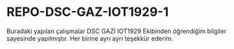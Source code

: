 # REPO-DSC-GAZ-IOT1929-1
Buradaki yapılan çalışmalar DSC GAZİ IOT1929 Ekibinden öğrendiğim bilgiler sayesinde yapılmıştır. Her birine ayrı ayrı teşekkür ederim. 
